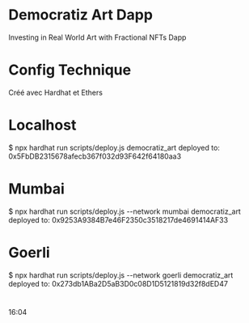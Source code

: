 # Democratiz Art Dapp
Investing in Real World Art with Fractional NFTs Dapp

# Config Technique
Créé avec Hardhat et Ethers

# Localhost
   $ npx hardhat run scripts/deploy.js
democratiz_art deployed to: 0x5FbDB2315678afecb367f032d93F642f64180aa3

# Mumbai
   $ npx hardhat run scripts/deploy.js --network mumbai
democratiz_art deployed to: 0x9253A9384B7e46F2350c3518217de4691414AF33

# Goerli
   $ npx hardhat run scripts/deploy.js --network goerli
democratiz_art deployed to: 0x273db1ABa2D5aB3D0c08D1D5121819d32f8dED47

# 
16:04
